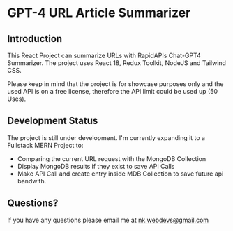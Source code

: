 # GPT-4 URL Article Summarizer

## Introduction

This React Project can summarize URLs with RapidAPIs Chat-GPT4 Summarizer. The project uses React 18, Redux Toolkit, NodeJS and Tailwind CSS.

Please keep in mind that the project is for showcase purposes only and the used API is on a free license, therefore the API limit could be used up (50 Uses).

## Development Status

The project is still under development. I'm currently expanding it to a Fullstack MERN Project to:

- Comparing the current URL request with the MongoDB Collection
- Display MongoDB results if they exist to save API Calls
- Make API Call and create entry inside MDB Collection to save future api bandwith.

## Questions?

If you have any questions please email me at nk.webdevs@gmail.com
